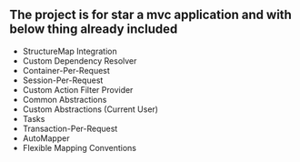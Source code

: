 ## The project is for star a mvc application and with below thing already included
* StructureMap Integration 
* Custom Dependency Resolver 
* Container-Per-Request 
* Session-Per-Request 
* Custom Action Filter Provider 
* Common Abstractions 
* Custom Abstractions (Current User) 
* Tasks
* Transaction-Per-Request 
* AutoMapper
* Flexible Mapping Conventions

